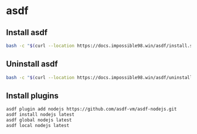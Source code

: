 # asdf

## Install asdf

```bash
bash -c "$(curl --location https://docs.impossible98.win/asdf/install.sh)"
```

## Uninstall asdf

```bash
bash -c "$(curl --location https://docs.impossible98.win/asdf/uninstall.sh)"
```

## Install plugins

```bash
asdf plugin add nodejs https://github.com/asdf-vm/asdf-nodejs.git
asdf install nodejs latest
asdf global nodejs latest
asdf local nodejs latest
```
